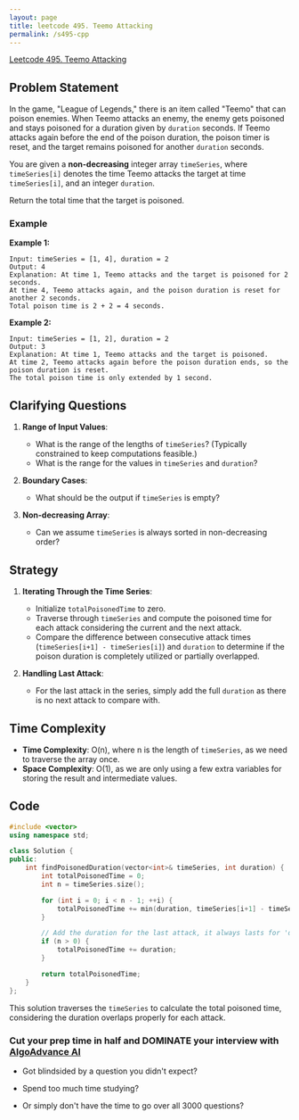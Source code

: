 ```yaml
---
layout: page
title: leetcode 495. Teemo Attacking
permalink: /s495-cpp
---
```

[Leetcode 495. Teemo Attacking](https://algoadvance.github.io/algoadvance/l495)
## Problem Statement

In the game, "League of Legends," there is an item called "Teemo" that can poison enemies. When Teemo attacks an enemy, the enemy gets poisoned and stays poisoned for a duration given by `duration` seconds. If Teemo attacks again before the end of the poison duration, the poison timer is reset, and the target remains poisoned for another `duration` seconds.

You are given a **non-decreasing** integer array `timeSeries`, where `timeSeries[i]` denotes the time Teemo attacks the target at time `timeSeries[i]`, and an integer `duration`.

Return the total time that the target is poisoned.

### Example
**Example 1:**
```
Input: timeSeries = [1, 4], duration = 2
Output: 4
Explanation: At time 1, Teemo attacks and the target is poisoned for 2 seconds.
At time 4, Teemo attacks again, and the poison duration is reset for another 2 seconds.
Total poison time is 2 + 2 = 4 seconds.
```

**Example 2:**
```
Input: timeSeries = [1, 2], duration = 2
Output: 3
Explanation: At time 1, Teemo attacks and the target is poisoned.
At time 2, Teemo attacks again before the poison duration ends, so the poison duration is reset.
The total poison time is only extended by 1 second.
```

## Clarifying Questions

1. **Range of Input Values**:
   - What is the range of the lengths of `timeSeries`? (Typically constrained to keep computations feasible.)
   - What is the range for the values in `timeSeries` and `duration`?
   
2. **Boundary Cases**:
   - What should be the output if `timeSeries` is empty?
   
3. **Non-decreasing Array**:
   - Can we assume `timeSeries` is always sorted in non-decreasing order?

## Strategy

1. **Iterating Through the Time Series**:
   - Initialize `totalPoisonedTime` to zero.
   - Traverse through `timeSeries` and compute the poisoned time for each attack considering the current and the next attack.
   - Compare the difference between consecutive attack times (`timeSeries[i+1] - timeSeries[i]`) and `duration` to determine if the poison duration is completely utilized or partially overlapped.
   
2. **Handling Last Attack**:
   - For the last attack in the series, simply add the full `duration` as there is no next attack to compare with.

## Time Complexity
- **Time Complexity**: O(n), where n is the length of `timeSeries`, as we need to traverse the array once.
- **Space Complexity**: O(1), as we are only using a few extra variables for storing the result and intermediate values.

## Code
```cpp
#include <vector>
using namespace std;

class Solution {
public:
    int findPoisonedDuration(vector<int>& timeSeries, int duration) {
        int totalPoisonedTime = 0;
        int n = timeSeries.size();

        for (int i = 0; i < n - 1; ++i) {
            totalPoisonedTime += min(duration, timeSeries[i+1] - timeSeries[i]);
        }

        // Add the duration for the last attack, it always lasts for 'duration' seconds
        if (n > 0) {
            totalPoisonedTime += duration;
        }

        return totalPoisonedTime;
    }
};
```
This solution traverses the `timeSeries` to calculate the total poisoned time, considering the duration overlaps properly for each attack.


### Cut your prep time in half and DOMINATE your interview with [AlgoAdvance AI](https://algoAdvance.com)

- Got blindsided by a question you didn't expect?

- Spend too much time studying?

- Or simply don't have the time to go over all 3000 questions?

